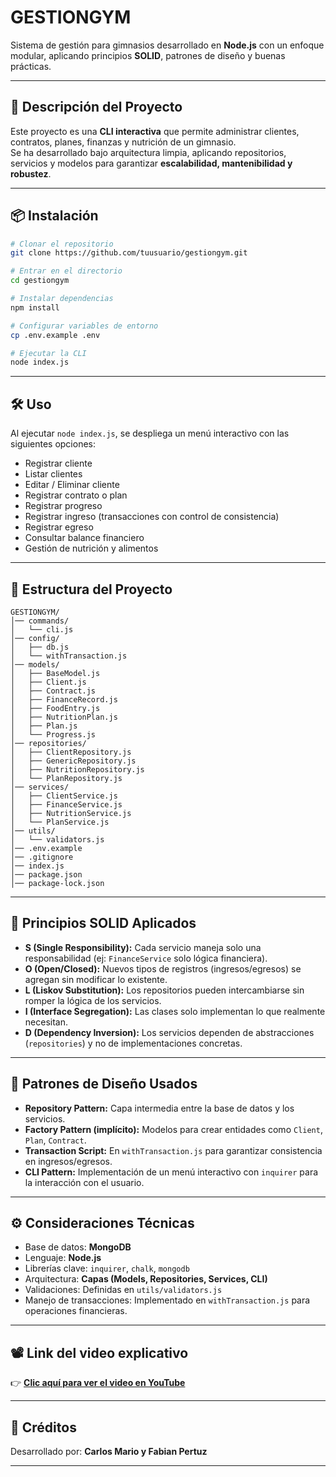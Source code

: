 # GESTIONGYM

Sistema de gestión para gimnasios desarrollado en **Node.js** con un enfoque modular, aplicando principios **SOLID**, patrones de diseño y buenas prácticas.

---

## 🚀 Descripción del Proyecto

Este proyecto es una **CLI interactiva** que permite administrar clientes, contratos, planes, finanzas y nutrición de un gimnasio.  
Se ha desarrollado bajo arquitectura limpia, aplicando repositorios, servicios y modelos para garantizar **escalabilidad, mantenibilidad y robustez**.

---

## 📦 Instalación

```bash
# Clonar el repositorio
git clone https://github.com/tuusuario/gestiongym.git

# Entrar en el directorio
cd gestiongym

# Instalar dependencias
npm install

# Configurar variables de entorno
cp .env.example .env

# Ejecutar la CLI
node index.js
```

---

## 🛠️ Uso

Al ejecutar `node index.js`, se despliega un menú interactivo con las siguientes opciones:

- Registrar cliente
- Listar clientes
- Editar / Eliminar cliente
- Registrar contrato o plan
- Registrar progreso
- Registrar ingreso (transacciones con control de consistencia)
- Registrar egreso
- Consultar balance financiero
- Gestión de nutrición y alimentos

---

## 📂 Estructura del Proyecto

```
GESTIONGYM/
│── commands/
│   └── cli.js
│── config/
│   ├── db.js
│   └── withTransaction.js
│── models/
│   ├── BaseModel.js
│   ├── Client.js
│   ├── Contract.js
│   ├── FinanceRecord.js
│   ├── FoodEntry.js
│   ├── NutritionPlan.js
│   ├── Plan.js
│   └── Progress.js
│── repositories/
│   ├── ClientRepository.js
│   ├── GenericRepository.js
│   ├── NutritionRepository.js
│   └── PlanRepository.js
│── services/
│   ├── ClientService.js
│   ├── FinanceService.js
│   ├── NutritionService.js
│   └── PlanService.js
│── utils/
│   └── validators.js
│── .env.example
│── .gitignore
│── index.js
│── package.json
│── package-lock.json
```

---

## 📐 Principios SOLID Aplicados

- **S (Single Responsibility):** Cada servicio maneja solo una responsabilidad (ej: `FinanceService` solo lógica financiera).
- **O (Open/Closed):** Nuevos tipos de registros (ingresos/egresos) se agregan sin modificar lo existente.
- **L (Liskov Substitution):** Los repositorios pueden intercambiarse sin romper la lógica de los servicios.
- **I (Interface Segregation):** Las clases solo implementan lo que realmente necesitan.
- **D (Dependency Inversion):** Los servicios dependen de abstracciones (`repositories`) y no de implementaciones concretas.

---

## 🎨 Patrones de Diseño Usados

- **Repository Pattern:** Capa intermedia entre la base de datos y los servicios.
- **Factory Pattern (implícito):** Modelos para crear entidades como `Client`, `Plan`, `Contract`.
- **Transaction Script:** En `withTransaction.js` para garantizar consistencia en ingresos/egresos.
- **CLI Pattern:** Implementación de un menú interactivo con `inquirer` para la interacción con el usuario.

---

## ⚙️ Consideraciones Técnicas

- Base de datos: **MongoDB**
- Lenguaje: **Node.js**
- Librerías clave: `inquirer`, `chalk`, `mongodb`
- Arquitectura: **Capas (Models, Repositories, Services, CLI)**
- Validaciones: Definidas en `utils/validators.js`
- Manejo de transacciones: Implementado en `withTransaction.js` para operaciones financieras.

 ---

## 📽️ Link del video explicativo

👉 [**Clic aquí para ver el video en YouTube**](https://youtu.be/0W5vnnIiLls)



---

## 👥 Créditos

Desarrollado por: **Carlos Mario y Fabian Pertuz**  



---
